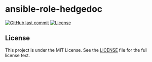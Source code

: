 # ansible-role-hedgedoc

[![GitHub last commit](https://img.shields.io/github/last-commit/ursinn/ansible-role-hedgedoc?logo=github&style=for-the-badge)](https://github.com/ursinn/ansible-role-hedgedoc/commits)
[![License](https://img.shields.io/github/license/ursinn/ansible-role-hedgedoc?style=for-the-badge)](https://github.com/ursinn/ansible-role-hedgedoc/blob/main/LICENSE)

## License

This project is under the MIT License. See the [LICENSE](https://github.com/ursinn/ansible-role-hedgedoc/blob/main/LICENSE) file for the full license text.
